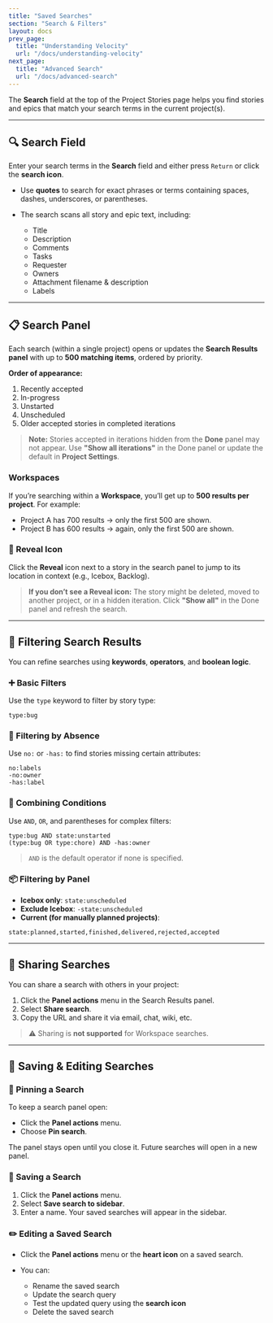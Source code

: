 ```yaml
---
title: "Saved Searches"
section: "Search & Filters"
layout: docs
prev_page:
  title: "Understanding Velocity"
  url: "/docs/understanding-velocity"
next_page:
  title: "Advanced Search"
  url: "/docs/advanced-search"
---
```


The **Search** field at the top of the Project Stories page helps you find stories and epics that match your search terms in the current project(s).

---

## 🔍 Search Field

Enter your search terms in the **Search** field and either press `Return` or click the **search icon**.

* Use **quotes** to search for exact phrases or terms containing spaces, dashes, underscores, or parentheses.
* The search scans all story and epic text, including:

  * Title
  * Description
  * Comments
  * Tasks
  * Requester
  * Owners
  * Attachment filename & description
  * Labels

---

## 📋 Search Panel

Each search (within a single project) opens or updates the **Search Results panel** with up to **500 matching items**, ordered by priority.

**Order of appearance:**

1. Recently accepted
2. In-progress
3. Unstarted
4. Unscheduled
5. Older accepted stories in completed iterations

> **Note:** Stories accepted in iterations hidden from the **Done** panel may not appear. Use **"Show all iterations"** in the Done panel or update the default in **Project Settings**.

### Workspaces

If you’re searching within a **Workspace**, you’ll get up to **500 results per project**.
For example:

* Project A has 700 results → only the first 500 are shown.
* Project B has 600 results → again, only the first 500 are shown.

### 🔎 Reveal Icon

Click the **Reveal** icon next to a story in the search panel to jump to its location in context (e.g., Icebox, Backlog).

> **If you don’t see a Reveal icon:**
> The story might be deleted, moved to another project, or in a hidden iteration. Click **"Show all"** in the Done panel and refresh the search.

---

## 🔧 Filtering Search Results

You can refine searches using **keywords**, **operators**, and **boolean logic**.

### ➕ Basic Filters

Use the `type` keyword to filter by story type:

```text
type:bug
```

### 🚫 Filtering by Absence

Use `no:` or `-has:` to find stories missing certain attributes:

```text
no:labels
-no:owner
-has:label
```

### 🔗 Combining Conditions

Use `AND`, `OR`, and parentheses for complex filters:

```text
type:bug AND state:unstarted
(type:bug OR type:chore) AND -has:owner
```

> `AND` is the default operator if none is specified.

### 📦 Filtering by Panel

* **Icebox only**: `state:unscheduled`
* **Exclude Icebox**: `-state:unscheduled`
* **Current (for manually planned projects)**:

```text
state:planned,started,finished,delivered,rejected,accepted
```

---

## 🔗 Sharing Searches

You can share a search with others in your project:

1. Click the **Panel actions** menu in the Search Results panel.
2. Select **Share search**.
3. Copy the URL and share it via email, chat, wiki, etc.

> ⚠️ Sharing is **not supported** for Workspace searches.

---

## 💾 Saving & Editing Searches

### 📌 Pinning a Search

To keep a search panel open:

* Click the **Panel actions** menu.
* Choose **Pin search**.

The panel stays open until you close it. Future searches will open in a new panel.

### 💾 Saving a Search

1. Click the **Panel actions** menu.
2. Select **Save search to sidebar**.
3. Enter a name. Your saved searches will appear in the sidebar.

### ✏️ Editing a Saved Search

* Click the **Panel actions** menu or the **heart icon** on a saved search.
* You can:

  * Rename the saved search
  * Update the search query
  * Test the updated query using the **search icon**
  * Delete the saved search
